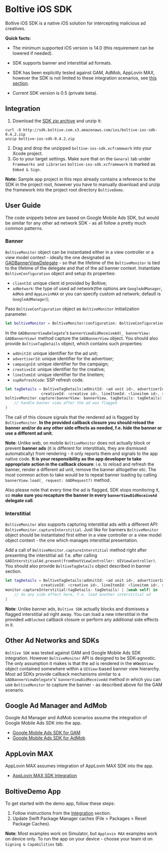 # Boltive iOS SDK

Boltive iOS SDK is a native iOS solution for intercepting malicious ad creatives.

**Quick facts:**

- The minimum supported iOS version is 14.0 (this requirement can be lowered if needed).

- SDK supports banner and interstitial ad formats. 

- SDK has been explicitly tested against GAM, AdMob, AppLovin MAX, however the SDK is not limited to these integration scenarios, see [this section](https://github.com/ad-lightning/ios-sdk-sample-app#other-ad-networks-and-sdks).

- Current SDK version is 0.5 (private beta).

## Integration

1. Download the [SDK zip archive](http://sdk.boltive.com.s3.amazonaws.com/ios/boltive-ios-sdk-0.4.2.zip) and unzip it: 
```
curl -O http://sdk.boltive.com.s3.amazonaws.com/ios/boltive-ios-sdk-0.4.2.zip
unzip boltive-ios-sdk-0.4.2.zip
```
2. Drag and drop the unzipped `boltive-ios-sdk.xcframework` into your Xcode project.
3. Go to your target settings. Make sure that on the `General` tab under `Frameworks and Libraries` `boltive-ios-sdk.xcframework` is marked as `Embed & Sign`. 

**Note:** Sample app project in this repo already contains a reference to the SDK in the project root, however you have to manually download and unzip the framework into the project root directory `BoltiveDemo`.

## User Guide

The code snippets below are based on Google Mobile Ads SDK, but would be similar for any other ad network SDK - as all follow a pretty much common patterns.

### Banner 

`BoltiveMonitor` object can be instantiated either in a view controller or a view model context - ideally the one designated as [GADBannerViewDelegate](https://developers.google.com/ad-manager/mobile-ads-sdk/ios/api/reference/Protocols/GADBannerViewDelegate) - so that the lifetime of the `BoltiveMonitor` is tied to the lifetime of the delegate and that of the ad banner context.
Instantiate `BoltiveConfiguration` object and setup its properties: 
- `clientId`: unique client id provided by Boltive;
- `adNetwork`: the type of used ad network(the options are `GoogleAdManager`, `AdMob` and `AppLovinMAX` or you can specify custom ad network; default is `GoogleAdManager`);

Pass `BoltiveConfiguration` object as `BoltiveMonitor` initialization parameter. 
```swift
let boltiveMonitor = BoltiveMonitor(configuration: BoltiveConfiguration(clientId: "<your client id>", adUnitId: "<your ad unit id>", adNetwork: .GoogleAdManager))
```

In the `GADBannerViewDelegate`'s `bannerViewDidReceiveAd(_ bannerView: GADBannerView)` method capture the `GADBannerView` object. You should also provide `BoltiveTagDetails` object, which contains such properties: 
- `adUnitId`: unique identifier for the ad unit;
- `advertiserId`: unique identifier for the advertiser;
- `campaignId`: unique identifier for the campaign;
- `creativeId`: unique identifier for the creative;
- `lineItemId`: unique identifier for the lineitem;
- `sspRefreshCode`: SSP refresh code. 

```swift
let tagDetails = BoltiveTagDetails(adUnitId: <ad unit id>, advertiserId: <advertiser id>, campaignId: <campaign id>,
                creativeId: <creative id>, lineItemId: <lineitem id>, sspRefreshCode: <SSP refresh code>)
boltiveMonitor.capture(bannerView: bannerView, tagDetails: tagDetails) { bannerView in
    // handle banner view after the ad was flagged
}
```

The call of this closure signals that the rendered ad is flagged by `BoltiveMonitor`. **In the provided callback closure you should reload the banner and/or do any other side effects as needed, f.e. hide the banner or use a different ad unit.**

**Note**: Unlike web, on mobile `BoltiveMonitor` does not actually block or prevent **banner ads** (it is different for interstitials, they are dismissed automatically) from rendering - it only reports them and signals to the app native code.  **It is your responsibility as the app developer to take appropriate action in the callback closure**: i.e. to reload and refresh the banner, render a different ad unit, remove the banner alltogether etc.  The most common action to take would be to repeat banner loading by calling `bannerView.load(_ request: GADRequest?)` method.  

Also please note that every time the ad is flagged, SDK stops monitoring it, so **make sure you recapture the banner in every `bannerViewDidReceiveAd` delegate call**.

### Interstitial

`BoltiveMonitor` also supports capturing interstitial ads with a different API: `BoltiveMonitor.captureInterstitial`.  Just like for banners `BoltiveMonitor` object should be instantiated first either in a view controller or a view model object context - the one which manages interstitial presentation.

Add a call of `BoltiveMonitor.captureInterstitial` method right after presenting the interstitial ad: f.e. after calling `GADInterstitialAd.present(fromRootViewController: UIViewController)`. You should also provide `BoltiveTagDetails` object described in banner section.

```swift
let tagDetails = BoltiveTagDetails(adUnitId: <ad unit id>, advertiserId: <advertiser id>, campaignId: <campaign id>,
                creativeId: <creative id>, lineItemId: <lineitem id>, sspRefreshCode: <SSP refresh code>)
monitor.captureInterstitial(tagDetails: tagDetails) { [weak self] in
    // do any side effect here, f.e. load another interstitial ad
}
```

**Note**: Unlike banner ads, `Boltive SDK` actually blocks and dismisses a flagged interstitial ad right away.  You can load a new interstitial in the provided `adBlocked` callback closure or perform any additional side effects in it.

## Other Ad Networks and SDKs

`Boltive SDK` was tested against GAM and Google Mobile Ads SDK integration.  However `BoltiveMonitor` API is designed to be SDK-agnostic.  The only assumption it makes is that the ad is rendered in the `WKWebView` object contained somewhere within a `UIView`-based banner view hierarchy.  Most ad SDKs provide callback mechanisms similar to a `GADBannerViewDelegate`'s' `bannerViewDidReceiveAd` method in which you can use `BoltiveMonitor` to capture the banner - as described above for the GAM scenario.

## Google Ad Manager and AdMob

Google Ad Manager and AdMob scenarios assume the integration of Google Mobile Ads SDK into the app.

- [Google Mobile Ads SDK for GAM](https://developers.google.com/ad-manager/mobile-ads-sdk/ios/quick-start)
- [Google Mobile Ads SDK for AdMob](https://developers.google.com/admob/ios/quick-start)

## AppLovin MAX 

AppLovin MAX assumes integration of AppLovin MAX SDK into the app.

- [AppLovin MAX SDK Integration](https://dash.applovin.com/documentation/mediation/ios/getting-started/integration)

## BoltiveDemo App 

To get started with the demo app, follow these steps:

1. Follow instructions from the [Integration](https://github.com/ad-lightning/android-sdk-sample-app#integration) section. 
2. Update Swift Package Manager caches (File > Packages > Reset Package Caches). 

**Note**: Most examples work on Simulator, but `Applovin MAX` examples work on device only. To run the app on your device - choose your team id on `Signing & Capabilities` tab.
